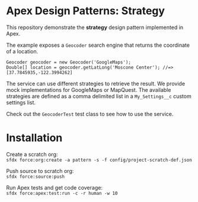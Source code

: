 # Apex Design Patterns: Strategy

This repository demonstrate the **strategy** design pattern implemented in Apex.

The example exposes a `Geocoder` search engine that returns the coordinate of a location.

```apex
Geocoder geocoder = new Geocoder('GoogleMaps');
Double[] location = geocoder.getLatLong('Moscone Center'); //=> [37.7845935,-122.3994262]
```

The service can use different strategies to retrieve the result. We provide mock implementations for GoogleMaps or MapQuest.
The available strategies are defined as a comma delimited list in a `My_Settings__c` custom settings list.

Check out the `GeocoderTest` test class to see how to use the service.

# Installation

Create a scratch org:<br/>
`sfdx force:org:create -a pattern -s -f config/project-scratch-def.json`

Push source to scratch org:<br/>
`sfdx force:source:push`

Run Apex tests and get code coverage:<br/>
`sfdx force:apex:test:run -c -r human -w 10`